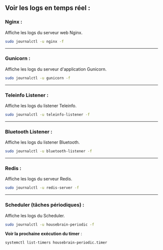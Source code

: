##  **Voir les logs en temps réel :**

### **Nginx :**
Affiche les logs du serveur web Nginx.
```bash
sudo journalctl -u nginx -f
```

---

### **Gunicorn :**
Affiche les logs du serveur d'application Gunicorn.
```bash
sudo journalctl -u gunicorn -f
```

---

### **Teleinfo Listener :**
Affiche les logs du listener Teleinfo.
```bash
sudo journalctl -u teleinfo-listener -f
```

---

### **Bluetooth Listener :**
Affiche les logs du listener Bluetooth.
```bash
sudo journalctl -u bluetooth-listener -f
```

---

### **Redis :**
Affiche les logs du serveur Redis.
```bash
sudo journalctl -u redis-server -f
```

---

### **Scheduler (tâches périodiques) :**
Affiche les logs du Scheduler.
```bash
sudo journalctl -u housebrain-periodic -f
```

**Voir la prochaine exécution du timer** :
```bash
systemctl list-timers housebrain-periodic.timer
```
